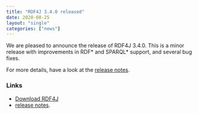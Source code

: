 ```yaml
---
title: "RDF4J 3.4.0 released"
date: 2020-08-25
layout: "single"
categories: ["news"]
---
```

We are pleased to announce the release of RDF4J 3.4.0. This is a minor release with improvements in RDF\* and SPARQL\* support, and several bug fixes.

For more details, have a look at the [release notes](/release-notes/3.4.0).
<!--more-->
### Links

- [Download RDF4J](/download/)
- [release notes](/release-notes/3.4.0).

